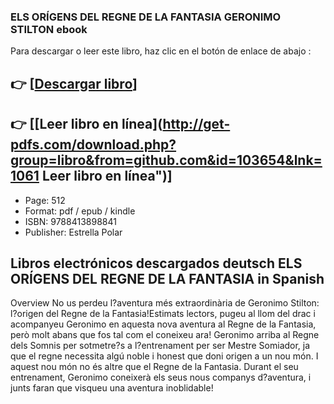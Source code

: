 ### ELS ORÍGENS DEL REGNE DE LA FANTASIA GERONIMO STILTON ebook

Para descargar o leer este libro, haz clic en el botón de enlace de abajo :

## 👉  [**[Descargar libro](http://get-pdfs.com/download.php?group=libro&from=github.com&id=103654&lnk=1061 "Descargar libro")**]

## 👉  [**[Leer libro en línea](http://get-pdfs.com/download.php?group=libro&from=github.com&id=103654&lnk=1061 Leer libro en línea")**]




* Page: 512
* Format: pdf / epub / kindle
* ISBN: 9788413898841
* Publisher: Estrella Polar

## Libros electrónicos descargados deutsch ELS ORÍGENS DEL REGNE DE LA FANTASIA in Spanish

Overview
No us perdeu l?aventura més extraordinària de Geronimo Stilton: l?origen del Regne de la Fantasia!Estimats lectors, pugeu al llom del drac i acompanyeu Geronimo en aquesta nova aventura al Regne de la Fantasia, però molt abans que fos tal com el coneixeu ara! Geronimo arriba al Regne dels Somnis per sotmetre?s a l?entrenament per ser Mestre Somiador, ja que el regne necessita algú noble i honest que doni origen a un nou món. I aquest nou món no és altre que el Regne de la Fantasia. Durant el seu entrenament, Geronimo coneixerà els seus nous companys d?aventura, i junts faran que visqueu una aventura inoblidable!



